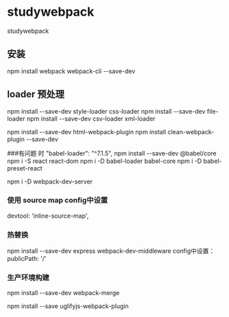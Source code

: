 # studywebpack
studywebpack

## 安装

npm install webpack webpack-cli --save-dev


## loader 预处理
npm install --save-dev style-loader css-loader
npm install --save-dev file-loader
npm install --save-dev csv-loader xml-loader

npm install --save-dev html-webpack-plugin
npm install clean-webpack-plugin --save-dev

###有问题 时  "babel-loader": "^7.1.5",
npm install --save-dev @babel/core
npm i -S react react-dom
npm i -D babel-loader babel-core
npm i -D babel-preset-react

npm i -D webpack-dev-server

### 使用 source map  config中设置
devtool: 'inline-source-map',

### 热替换
npm install --save-dev express webpack-dev-middleware
config中设置：   publicPath: '/'

### 生产环境构建
npm install --save-dev webpack-merge

npm install --save uglifyjs-webpack-plugin